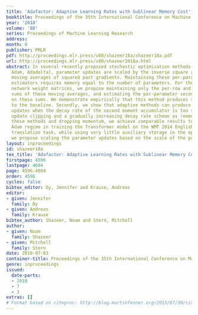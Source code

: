 ```yaml
---
title: 'Adafactor: Adaptive Learning Rates with Sublinear Memory Cost'
booktitle: Proceedings of the 35th International Conference on Machine Learning
year: '2018'
volume: '80'
series: Proceedings of Machine Learning Research
address: 
month: 0
publisher: PMLR
pdf: http://proceedings.mlr.press/v80/shazeer18a/shazeer18a.pdf
url: http://proceedings.mlr.press/v80/shazeer2018a.html
abstract: In several recently proposed stochastic optimization methods (e.g. RMSProp,
  Adam, Adadelta), parameter updates are scaled by the inverse square roots of exponential
  moving averages of squared past gradients. Maintaining these per-parameter second-moment
  estimators requires memory equal to the number of parameters. For the case of neural
  network weight matrices, we propose maintaining only the per-row and per-column
  sums of these moving averages, and estimating the per-parameter second moments based
  on these sums. We demonstrate empirically that this method produces similar results
  to the baseline. Secondly, we show that adaptive methods can produce larger-than-desired
  updates when the decay rate of the second moment accumulator is too slow. We propose
  update clipping and a gradually increasing decay rate scheme as remedies. Combining
  these methods and dropping momentum, we achieve comparable results to the published
  Adam regime in training the Transformer model on the WMT 2014 English-German machine
  translation task, while using very little auxiliary storage in the optimizer. Finally,
  we propose scaling the parameter updates based on the scale of the parameters themselves.
layout: inproceedings
id: shazeer18a
tex_title: 'Adafactor: Adaptive Learning Rates with Sublinear Memory Cost'
firstpage: 4596
lastpage: 4604
page: 4596-4604
order: 4596
cycles: false
bibtex_editor: Dy, Jennifer and Krause, Andreas
editor:
- given: Jennifer
  family: Dy
- given: Andreas
  family: Krause
bibtex_author: Shazeer, Noam and Stern, Mitchell
author:
- given: Noam
  family: Shazeer
- given: Mitchell
  family: Stern
date: 2018-07-03
container-title: Proceedings of the 35th International Conference on Machine Learning
genre: inproceedings
issued:
  date-parts:
  - 2018
  - 7
  - 3
extras: []
# Format based on citeproc: http://blog.martinfenner.org/2013/07/30/citeproc-yaml-for-bibliographies/
---
```

